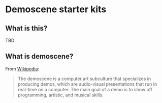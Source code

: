 # Demoscene starter kits

## What is this?

TBD

## What is demoscene?

From [Wikipedia](http://en.wikipedia.org/wiki/Demoscene): 

> The demoscene is a computer art subculture that specializes in producing demos, which are audio-visual presentations that run in real-time on a computer. The main goal of a demo is to show off programming, artistic, and musical skills.
